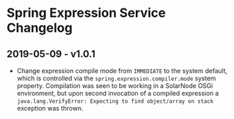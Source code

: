 # Spring Expression Service Changelog

## 2019-05-09 - v1.0.1

 * Change expression compile mode from `IMMEDIATE` to the system default, which is controlled via
   the `spring.expression.compiler.mode` system property. Compilation was seen to be working in a
   SolarNode OSGi environment, but upon second invocation of a compiled expression a
   `java.lang.VerifyError: Expecting to find object/array on stack` exception was thrown.
